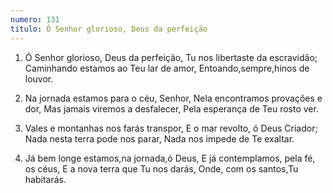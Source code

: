 ```yaml
---
numero: 131
titulo: Ó Senhor glorioso, Deus da perfeição
---
```

1. Ó Senhor glorioso, Deus da perfeição,
Tu nos libertaste da escravidão;
Caminhando estamos ao Teu lar de amor,
Entoando,sempre,hinos de louvor.

2. Na jornada estamos para o céu, Senhor,
Nela encontramos provações e dor,
Mas jamais viremos a desfalecer,
Pela esperança de Teu rosto ver.

3. Vales e montanhas nos farás transpor,
E o mar revolto, ó Deus Criador;
Nada nesta terra pode nos parar,
Nada nos impede de Te exaltar.

4. Já bem longe estamos,na jornada,ó Deus,
E já contemplamos, pela fé, os céus,
E a nova terra que Tu nos darás,
Onde, com os santos,Tu habitarás.
